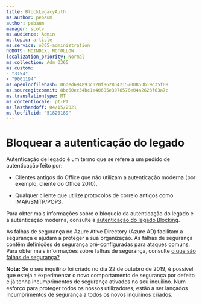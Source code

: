 ```yaml
---
title: BlockLegacyAuth
ms.author: pebaum
author: pebaum
manager: scotv
ms.audience: Admin
ms.topic: article
ms.service: o365-administration
ROBOTS: NOINDEX, NOFOLLOW
localization_priority: Normal
ms.collection: Adm_O365
ms.custom:
- "3154"
- "9001194"
ms.openlocfilehash: 06ded694893c020f862864215700853b19d35f08
ms.sourcegitcommit: 8bc60ec34bc1e40685e3976576e04a2623f63a7c
ms.translationtype: MT
ms.contentlocale: pt-PT
ms.lasthandoff: 04/15/2021
ms.locfileid: "51820189"
---
```

# <a name="blocking-legacy-authentication"></a>Bloquear a autenticação do legado

Autenticação de legado é um termo que se refere a um pedido de autenticação feito por:

- Clientes antigos do Office que não utilizam a autenticação moderna (por exemplo, cliente do Office 2010).

- Qualquer cliente que utilize protocolos de correio antigos como IMAP/SMTP/POP3.

Para obter mais informações sobre o bloqueio da autenticação do legado e a autenticação moderna, consulte a [autenticação do legado Blocking](https://docs.microsoft.com/azure/active-directory/conditional-access/concept-conditional-access-block-legacy-authentication).

As falhas de segurança no Azure Ative Directory (Azure AD) facilitam a segurança e ajudam a proteger a sua organização. As falhas de segurança contêm definições de segurança pré-configuradas para ataques comuns.
Para obter mais informações sobre falhas de segurança, consulte [o que são falhas de segurança?](https://docs.microsoft.com/azure/active-directory/fundamentals/concept-fundamentals-security-defaults) 

**Nota:** Se o seu inquilino foi criado no dia 22 de outubro de 2019, é possível que esteja a experimentar o novo comportamento de segurança por defeito e já tenha incumprimentos de segurança ativados no seu inquilino.  Num esforço para proteger todos os nossos utilizadores, estão a ser lançados incumprimentos de segurança a todos os novos inquilinos criados.

